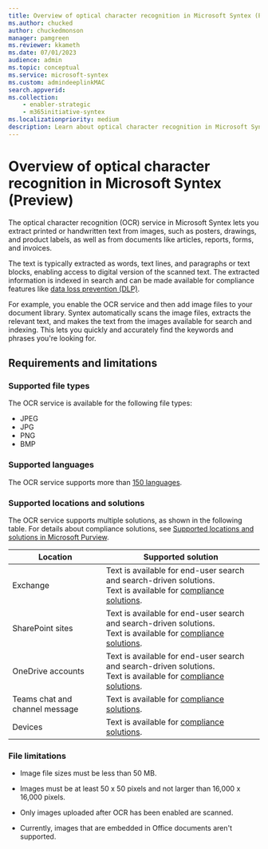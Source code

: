 ```yaml
---
title: Overview of optical character recognition in Microsoft Syntex (Preview)
ms.author: chucked
author: chuckedmonson
manager: pamgreen
ms.reviewer: kkameth
ms.date: 07/01/2023
audience: admin
ms.topic: conceptual
ms.service: microsoft-syntex
ms.custom: admindeeplinkMAC
search.appverid: 
ms.collection: 
    - enabler-strategic
    - m365initiative-syntex
ms.localizationpriority: medium
description: Learn about optical character recognition in Microsoft Syntex.
---
```


# Overview of optical character recognition in Microsoft Syntex (Preview)

The optical character recognition (OCR) service in Microsoft Syntex lets you extract printed or handwritten text from images, such as posters, drawings, and product labels, as well as from documents like articles, reports, forms, and invoices.

The text is typically extracted as words, text lines, and paragraphs or text blocks, enabling access to digital version of the scanned text. The extracted information is indexed in search and can be made available for compliance features like [data loss prevention (DLP)](../compliance/dlp-learn-about-dlp.md).

For example, you enable the OCR service and then add image files to your document library. Syntex automatically scans the image files, extracts the relevant text, and makes the text from the images available for search and indexing. This lets you quickly and accurately find the keywords and phrases you're looking for.

## Requirements and limitations

### Supported file types

The OCR service is available for the following file types:

- JPEG
- JPG
- PNG
- BMP

### Supported languages

The OCR service supports more than [150 languages](/azure/cognitive-services/language-support).

### Supported locations and solutions

The OCR service supports multiple solutions, as shown in the following table. For details about compliance solutions, see [Supported locations and solutions in Microsoft Purview](https://learn.microsoft.com/en-us/purview/ocr-learn-about#supported-locations-and-solutions).

|Location    |Supported solution  |
|---------|---------|
|Exchange           |Text is available for end-user search and search-driven solutions.<br>Text is available for [compliance solutions](/purview/ocr-learn-about#supported-locations-and-solutions). |
|SharePoint sites   |Text is available for end-user search and search-driven solutions.<br>Text is available for [compliance solutions](/en-us/purview/ocr-learn-about#supported-locations-and-solutions). |
|OneDrive accounts  |Text is available for end-user search and search-driven solutions.<br>Text is available for [compliance solutions](/purview/ocr-learn-about#supported-locations-and-solutions). |
|Teams chat and channel message  |Text is available for [compliance solutions](/purview/ocr-learn-about#supported-locations-and-solutions). |
|Devices            | Text is available for [compliance solutions](/purview/ocr-learn-about#supported-locations-and-solutions).    |

### File limitations

- Image file sizes must be less than 50 MB.

- Images must be at least 50 x 50 pixels and not larger than 16,000 x 16,000 pixels.

- Only images uploaded after OCR has been enabled are scanned.

- Currently, images that are embedded in Office documents aren't supported.

